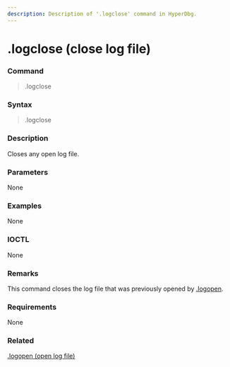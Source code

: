 ```yaml
---
description: Description of '.logclose' command in HyperDbg.
---
```


# .logclose \(close log file\)

### Command

> .logclose

### Syntax

> .logclose

### Description

Closes any open log file.

### Parameters

None

### Examples

None

### IOCTL

None

### **Remarks**

This command closes the log file that was previously opened by [.logopen](https://docs.hyperdbg.org/commands/meta-commands/.logopen).

### Requirements

None

### Related

[.logopen \(open log file\)](https://docs.hyperdbg.org/commands/meta-commands/.logopen)

